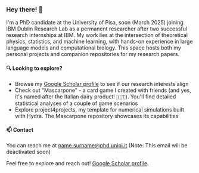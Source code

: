 ### Hey there! 👋

I'm a PhD candidate at the University of Pisa, soon (March 2025) joining IBM Dublin Research Lab as a permanent researcher after two successful research internships at IBM. My work lies at the intersection of theoretical physics, statistics, and machine learning, with hands-on experience in large language models and computational biology. This space hosts both my personal projects and companion repositories for my research papers.

#### 🔍 Looking to explore?
- Browse my [Google Scholar profile](https://scholar.google.com/citations?user=hbCDbioAAAAJ&hl=en) to see if our research interests align
- Check out "Mascarpone" - a card game I created with friends (and yes, it's named after the Italian dairy product! 🇮🇹). You'll find detailed statistical analyses of a couple of game scenarios
- Explore project4projects, my template for numerical simulations built with Hydra. The Mascarpone repository showcases its capabilities

#### 📫 Contact
You can reach me at name.surname@phd.unipi.it (Note: This email will be deactivated soon)

Feel free to explore and reach out! [Google Scholar profile](https://scholar.google.com/citations?user=hbCDbioAAAAJ&hl=en).

